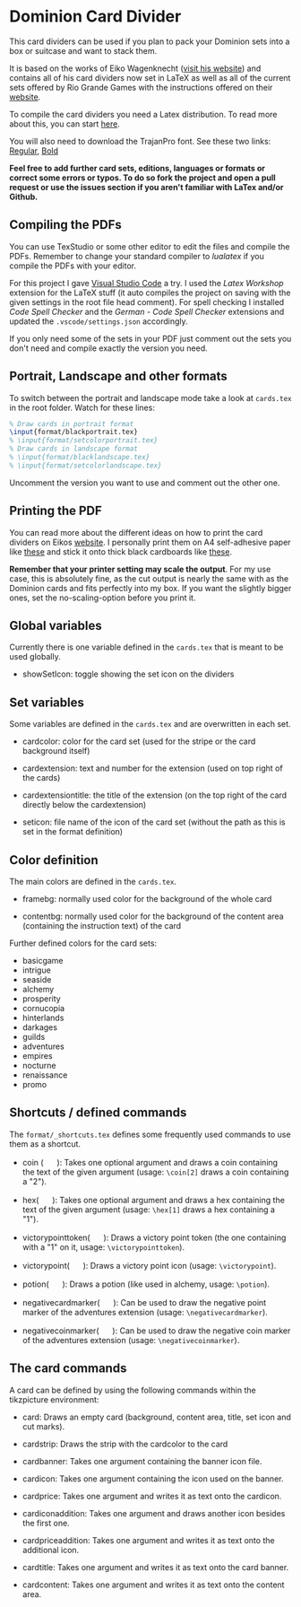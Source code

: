 # Dominion Card Divider

This card dividers can be used if you plan to pack your Dominion sets into a box or suitcase and want to stack them.

It is based on the works of Eiko Wagenknecht ([visit his website](http://www.phenx.de/dominion-kartentrenner/)) and contains all of his card dividers now set in LaTeX as well as all of the current sets offered by Rio Grande Games with the instructions offered on their [website](http://www.dominion-welt.de/support/downloads/).

To compile the card dividers you need a Latex distribution. To read more about this, you can start [here](https://www.latex-project.org/get/#distributions).

You will also need to download the TrajanPro font. See these two links: [Regular](http://fontsgeek.com/fonts/Trajan-Pro-Regular), [Bold](http://fontsgeek.com/fonts/Trajan-Pro-Bold)

**Feel free to add further card sets, editions, languages or formats or correct some errors or typos. To do so fork the project and open a pull request or use the issues section if you aren't familiar with LaTex and/or Github.**

## Compiling the PDFs

You can use TexStudio or some other editor to edit the files and compile the PDFs. Remember to change your standard compiler to *lualatex* if you compile the PDFs with your editor.

For this project I gave [Visual Studio Code](https://code.visualstudio.com) a try. I used the *Latex Workshop* extension for the LaTeX stuff (it auto compiles the project on saving with the given settings in the root file head comment). For spell checking I installed *Code Spell Checker* and the *German - Code Spell Checker* extensions and updated the ```.vscode/settings.json``` accordingly.

If you only need some of the sets in your PDF just comment out the sets you don't need and compile exactly the version you need.

## Portrait, Landscape and other formats

To switch between the portrait and landscape mode take a look at ```cards.tex``` in the root folder. Watch for these lines:

```latex
% Draw cards in portrait format
\input{format/blackportrait.tex}
% \input{format/setcolorportrait.tex}
% Draw cards in landscape format
% \input{format/blacklandscape.tex}
% \input{format/setcolorlandscape.tex}
```

Uncomment the version you want to use and comment out the other one.

## Printing the PDF

You can read more about the different ideas on how to print the card dividers on Eikos [website](http://www.phenx.de/dominion-kartentrenner/). I personally print them on A4 self-adhesive paper like [these](https://www.avery-zweckform.com/produkt/universal-etiketten-l4735rev-100) and stick it onto thick black cardboards like [these](https://www.amazon.de/Folia-614-50-90-Fotokarton/dp/B000OZN29C/ref=pd_lpo_vtph_229_lp_tr_t_2?_encoding=UTF8&psc=1&refRID=QXMVJYTY91CVWSV4WC7V).

**Remember that your printer setting may scale the output**. For my use case, this is absolutely fine, as the cut output is nearly the same with as the Dominion cards and fits perfectly into my box. If you want the slightly bigger ones, set the no-scaling-option before you print it.

## Global variables

Currently there is one variable defined in the ```cards.tex``` that is meant to be used globally.

- showSetIcon: toggle showing the set icon on the dividers

## Set variables

Some variables are defined in the ```cards.tex``` and are overwritten in each set.

- cardcolor: color for the card set (used for the stripe or the card background itself)

- cardextension: text and number for the extension (used on top right of the cards)

- cardextensiontitle: the title of the extension (on the top right of the card directly below the cardextension)

- seticon: file name of the icon of the card set (without the path as this is set in the format definition)

## Color definition

The main colors are defined in the ```cards.tex```.

- framebg: normally used color for the background of the whole card

- contentbg: normally used color for the background of the content area (containing the instruction text) of the card

Further defined colors for the card sets:

- basicgame
- intrigue
- seaside
- alchemy
- prosperity
- cornucopia
- hinterlands
- darkages
- guilds
- adventures
- empires
- nocturne
- renaissance
- promo

## Shortcuts / defined commands

The ```format/_shortcuts.tex``` defines some frequently used commands to use them as a shortcut.

- coin ( <img src="https://github.com/poet-of-the-fall/carddivider/blob/master/icons/coin.png?raw=true" width="16"> 
): Takes one optional argument and draws a coin containing the text of the given argument (usage: ```\coin[2]``` draws a coin containing a "2").

- hex( <img src="https://github.com/poet-of-the-fall/carddivider/blob/master/icons/hex.png?raw=true" width="16"> 
): Takes one optional argument and draws a hex containing the text of the given argument (usage: ```\hex[1]``` draws a hex containing a "1").

- victorypointtoken( <img src="https://github.com/poet-of-the-fall/carddivider/blob/master/icons/victorypointtoken.png?raw=true" width="16"> 
): Draws a victory point token (the one containing with a "1" on it, usage: ```\victorypointtoken```). 

- victorypoint( <img src="https://github.com/poet-of-the-fall/carddivider/blob/master/icons/victorypoint.png?raw=true" width="16"> 
): Draws a victory point icon (usage: ```\victorypoint```). 

- potion( <img src="https://github.com/poet-of-the-fall/carddivider/blob/master/icons/potion.png?raw=true" width="16"> 
): Draws a potion (like used in alchemy, usage: ```\potion```). 

- negativecardmarker( <img src="https://github.com/poet-of-the-fall/carddivider/blob/master/icons/negativecardmarker.png?raw=true" width="16"> 
): Can be used to draw the negative point marker of the adventures extension (usage: ```\negativecardmarker```). 

- negativecoinmarker( <img src="https://github.com/poet-of-the-fall/carddivider/blob/master/icons/negativecoinmarker.png?raw=true" width="16"> 
): Can be used to draw the negative coin marker of the adventures extension (usage: ```\negativecoinmarker```). 

## The card commands

A card can be defined by using the following commands within the tikzpicture environment:

- card: Draws an empty card (background, content area, title, set icon and cut marks).

- cardstrip: Draws the strip with the cardcolor to the card

- cardbanner: Takes one argument containing the banner icon file.

- cardicon: Takes one argument containing the icon used on the banner.

- cardprice: Takes one argument and writes it as text onto the cardicon.

- cardiconaddition: Takes one argument and draws another icon besides the first one.

- cardpriceaddition: Takes one argument and writes it as text onto the additional icon.

- cardtitle: Takes one argument and writes it as text onto the card banner.

- cardcontent: Takes one argument and writes it as text onto the content area.
